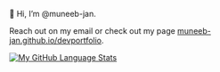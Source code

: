 👋 Hi, I’m @muneeb-jan.

Reach out on my email or check out my page [muneeb-jan.github.io/devportfolio](https://muneeb-jan.github.io/devportfolio).

<!---
muneeb-jan/muneeb-jan is a ✨ special ✨ repository because its `README.md` (this file) appears on your GitHub profile.
You can click the Preview link to take a look at your changes.
--->

<!---
[![My GitHub Stats](https://github-readme-stats.vercel.app/api/?username=muneeb-jan&show_icons=true&include_all_commits=true&theme=buefy&hide_border=true)]()
--->

[![My GitHub Language Stats](https://github-readme-stats.vercel.app/api/top-langs/?username=muneeb-jan&layout=compact&theme=buefy&hide_border=true)]()
